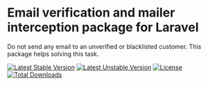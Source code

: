 # Email verification and mailer interception package for Laravel

Do not send any email to an unverified or blacklisted customer. This package helps solving this task.

[![Latest Stable Version](https://poser.pugx.org/ipunkt/laravel-email-verification-interception/v/stable.svg)](https://packagist.org/packages/ipunkt/laravel-email-verification-interception) [![Latest Unstable Version](https://poser.pugx.org/ipunkt/laravel-email-verification-interception/v/unstable.svg)](https://packagist.org/packages/ipunkt/laravel-email-verification-interception) [![License](https://poser.pugx.org/ipunkt/laravel-email-verification-interception/license.svg)](https://packagist.org/packages/ipunkt/laravel-email-verification-interception) [![Total Downloads](https://poser.pugx.org/ipunkt/laravel-email-verification-interception/downloads.svg)](https://packagist.org/packages/ipunkt/laravel-email-verification-interception)

